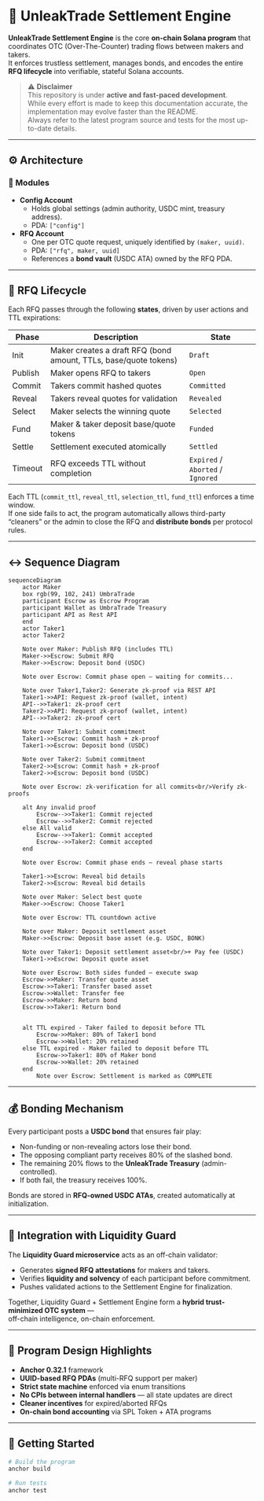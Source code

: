 # 🧩 UnleakTrade Settlement Engine

**UnleakTrade Settlement Engine** is the core **on-chain Solana program** that coordinates OTC (Over-The-Counter) trading flows between makers and takers.  
It enforces trustless settlement, manages bonds, and encodes the entire **RFQ lifecycle** into verifiable, stateful Solana accounts.

> ⚠️ **Disclaimer**  
> This repository is under **active and fast-paced development**.  
> While every effort is made to keep this documentation accurate, the implementation may evolve faster than the README.  
> Always refer to the latest program source and tests for the most up-to-date details.

---

## ⚙️ Architecture

### 🧱 Modules

- **Config Account**
  - Holds global settings (admin authority, USDC mint, treasury address).
  - PDA: `["config"]`
- **RFQ Account**
  - One per OTC quote request, uniquely identified by `(maker, uuid)`.
  - PDA: `["rfq", maker, uuid]`
  - References a **bond vault** (USDC ATA) owned by the RFQ PDA.

---

## 🔄 RFQ Lifecycle

Each RFQ passes through the following **states**, driven by user actions and TTL expirations:

| Phase | Description | State |
|-------|--------------|-------|
| Init | Maker creates a draft RFQ (bond amount, TTLs, base/quote tokens) | `Draft` |
| Publish | Maker opens RFQ to takers | `Open` |
| Commit | Takers commit hashed quotes | `Committed` |
| Reveal | Takers reveal quotes for validation | `Revealed` |
| Select | Maker selects the winning quote | `Selected` |
| Fund | Maker & taker deposit base/quote tokens | `Funded` |
| Settle | Settlement executed atomically | `Settled` |
| Timeout | RFQ exceeds TTL without completion | `Expired` / `Aborted` / `Ignored` |

Each TTL (`commit_ttl`, `reveal_ttl`, `selection_ttl`, `fund_ttl`) enforces a time window.  
If one side fails to act, the program automatically allows third-party “cleaners” or the admin to close the RFQ and **distribute bonds** per protocol rules.

---

## ↔️ Sequence Diagram
```mermaid
sequenceDiagram
    actor Maker
    box rgb(99, 102, 241) UmbraTrade
    participant Escrow as Escrow Program
    participant Wallet as UmbraTrade Treasury
    participant API as Rest API
    end
    actor Taker1
    actor Taker2

    Note over Maker: Publish RFQ (includes TTL)
    Maker->>Escrow: Submit RFQ
    Maker->>Escrow: Deposit bond (USDC)
    
    Note over Escrow: Commit phase open — waiting for commits...

    Note over Taker1,Taker2: Generate zk-proof via REST API
    Taker1->>API: Request zk-proof (wallet, intent)
    API-->>Taker1: zk-proof cert
    Taker2->>API: Request zk-proof (wallet, intent)
    API-->>Taker2: zk-proof cert

    Note over Taker1: Submit commitment
    Taker1->>Escrow: Commit hash + zk-proof
    Taker1->>Escrow: Deposit bond (USDC)

    Note over Taker2: Submit commitment
    Taker2->>Escrow: Commit hash + zk-proof
    Taker2->>Escrow: Deposit bond (USDC)

    Note over Escrow: zk-verification for all commits<br/>Verify zk-proofs

    alt Any invalid proof
        Escrow-->>Taker1: Commit rejected
        Escrow-->>Taker2: Commit rejected
    else All valid
        Escrow-->>Taker1: Commit accepted
        Escrow-->>Taker2: Commit accepted
    end

    Note over Escrow: Commit phase ends — reveal phase starts

    Taker1->>Escrow: Reveal bid details
    Taker2->>Escrow: Reveal bid details

    Note over Maker: Select best quote
    Maker->>Escrow: Choose Taker1

    Note over Escrow: TTL countdown active

    Note over Maker: Deposit settlement asset
    Maker->>Escrow: Deposit base asset (e.g. USDC, BONK)

    Note over Taker1: Deposit settlement asset<br/>+ Pay fee (USDC)
    Taker1->>Escrow: Deposit quote asset

    Note over Escrow: Both sides funded — execute swap
    Escrow->>Maker: Transfer quote asset
    Escrow->>Taker1: Transfer based asset
    Escrow->>Wallet: Transfer fee
    Escrow->>Maker: Return bond
    Escrow->>Taker1: Return bond
    

    alt TTL expired - Taker failed to deposit before TTL
        Escrow->>Maker: 80% of Taker1 bond
        Escrow->>Wallet: 20% retained
    else TTL expired - Maker failed to deposit before TTL
        Escrow->>Taker1: 80% of Maker bond
        Escrow->>Wallet: 20% retained
    end
		Note over Escrow: Settlement is marked as COMPLETE
```
---

## 💰 Bonding Mechanism

Every participant posts a **USDC bond** that ensures fair play:

- Non-funding or non-revealing actors lose their bond.
- The opposing compliant party receives 80% of the slashed bond.
- The remaining 20% flows to the **UnleakTrade Treasury** (admin-controlled).
- If both fail, the treasury receives 100%.

Bonds are stored in **RFQ-owned USDC ATAs**, created automatically at initialization.

---

## 🔗 Integration with Liquidity Guard

The **Liquidity Guard microservice** acts as an off-chain validator:

- Generates **signed RFQ attestations** for makers and takers.
- Verifies **liquidity and solvency** of each participant before commitment.
- Pushes validated actions to the Settlement Engine for finalization.

Together, Liquidity Guard + Settlement Engine form a **hybrid trust-minimized OTC system** —  
off-chain intelligence, on-chain enforcement.

---

## 🧠 Program Design Highlights

- **Anchor 0.32.1** framework
- **UUID-based RFQ PDAs** (multi-RFQ support per maker)
- **Strict state machine** enforced via enum transitions
- **No CPIs between internal handlers** — all state updates are direct
- **Cleaner incentives** for expired/aborted RFQs
- **On-chain bond accounting** via SPL Token + ATA programs

---

## 🧰 Getting Started

```bash
# Build the program
anchor build

# Run tests
anchor test
```
